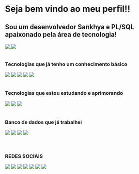 <h1>Seja bem vindo ao meu perfil!!</h1>
<h2>
  Sou um desenvolvedor Sankhya e PL/SQL apaixonado pela área de tecnologia!
</h2>

<a href="https://github-readme-stats.vercel.app/api?username=diegotx2008&show_icons=true&theme=cobalt&count_private=true">
  <img align="center" src="https://github-readme-stats.vercel.app/api?username=diegotx2008&show_icons=true&theme=cobalt&count_private=true" />
</a>
<a href="https://github.com/anuraghazra/github-readme-stats" width="50%">
  <img align="center" src="https://github-readme-stats.vercel.app/api/top-langs/?username=diegotx2008&theme=cobalt" />
</a>
<br>
<br>
<div>
  <h3>Tecnologias que já tenho um conhecimento básico</h3>
    <img src="https://img.shields.io/badge/HTML5-E34F26?style=for-the-badge&logo=html5&logoColor=white"/>
    <img src="https://img.shields.io/badge/CSS-239120?&style=for-the-badge&logo=css3&logoColor=white"/>
    <img src="https://img.shields.io/badge/JavaScript-F7DF1E?style=for-the-badge&logo=javascript&logoColor=black"/>
    <img src="https://img.shields.io/badge/PHP-777BB4?style=for-the-badge&logo=php&logoColor=white"/>
    <img src="https://img.shields.io/badge/PLSQL-F80000?style=for-the-badge&logo=oracle&logoColor=black"/>
<br>
<br>    
  <h3>Tecnologias que estou estudando e aprimorando</h3>
    <img src="https://img.shields.io/badge/JavaScript-F7DF1E?style=for-the-badge&logo=javascript&logoColor=black"/>
    <img src="https://img.shields.io/badge/PHP-777BB4?style=for-the-badge&logo=php&logoColor=white"/>
    <img src="https://img.shields.io/badge/PLSQL-F80000?style=for-the-badge&logo=oracle&logoColor=black"/>
  
<br>
<br>  
  <h3>Banco de dados que já trabalhei</h3>
    <img src="https://img.shields.io/badge/Oracle-F80000?style=for-the-badge&logo=oracle&logoColor=black"/>
    <img src="https://img.shields.io/badge/PostgreSQL-316192?style=for-the-badge&logo=postgresql&logoColor=white"/>
    <img src="https://img.shields.io/badge/Microsoft%20SQL%20Server-CC2927?style=for-the-badge&logo=microsoft%20sql%20server&logoColor=white">
    <img src="https://img.shields.io/badge/MySQL-005C84?style=for-the-badge&logo=mysql&logoColor=white"/>

</div>
<br>
<br>
<div>
  <h3>REDES SOCIAIS</h3>
    <img src="https://img.shields.io/badge/LinkedIn-0077B5?style=for-the-badge&logo=linkedin&logoColor=white"/>
    <img src="https://img.shields.io/badge/WhatsApp-25D366?style=for-the-badge&logo=whatsapp&logoColor=white"/>
    <img src="https://img.shields.io/badge/Instagram-E4405F?style=for-the-badge&logo=instagram&logoColor=white"/>
    <img src="https://img.shields.io/badge/Facebook-1877F2?style=for-the-badge&logo=facebook&logoColor=white"/>
    <img src="https://img.shields.io/badge/Twitter-1DA1F2?style=for-the-badge&logo=twitter&logoColor=white"/> 
    <img src="https://img.shields.io/badge/Twitch-9146FF?style=for-the-badge&logo=twitch&logoColor=white"/>   
    <img src="https://img.shields.io/badge/Discord-7289DA?style=for-the-badge&logo=discord&logoColor=white"/>
</div>
